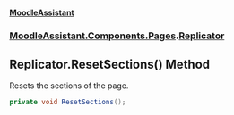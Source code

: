 #### [MoodleAssistant](index.md 'index')
### [MoodleAssistant.Components.Pages](MoodleAssistant.Components.Pages.md 'MoodleAssistant.Components.Pages').[Replicator](MoodleAssistant.Components.Pages.Replicator.md 'MoodleAssistant.Components.Pages.Replicator')

## Replicator.ResetSections() Method

Resets the sections of the page.

```csharp
private void ResetSections();
```